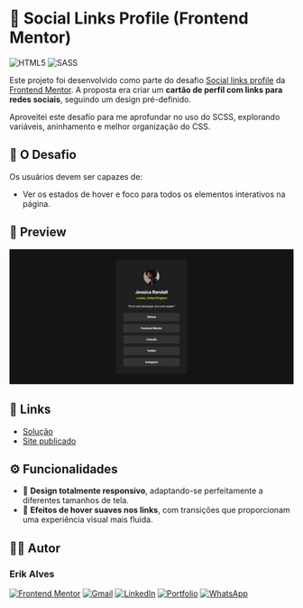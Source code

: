 # 👤 Social Links Profile (Frontend Mentor)

![HTML5](https://img.shields.io/badge/html5-%23E34F26.svg?style=for-the-badge&logo=html5&logoColor=white)
![SASS](https://img.shields.io/badge/SASS-hotpink.svg?style=for-the-badge&logo=SASS&logoColor=white)

Este projeto foi desenvolvido como parte do desafio [Social links profile](https://www.frontendmentor.io/challenges/social-links-profile-UG32l9m6dQ) da [Frontend Mentor](https://www.frontendmentor.io/home). A proposta era criar um **cartão de perfil com links para redes sociais**, seguindo um design pré-definido.

Aproveitei este desafio para me aprofundar no uso do SCSS, explorando variáveis, aninhamento e melhor organização do CSS.

## 🎯 O Desafio
Os usuários devem ser capazes de:

- Ver os estados de hover e foco para todos os elementos interativos na página.

## 👀 Preview

![Preview do projeto](./assets/images/preview.png)

## 🔗 Links

- [Solução](https://www.frontendmentor.io/solutions/social-links-profile-with-scss-SDZyNxTzkW)
- [Site publicado](https://social-links-profile-fem-zeta.vercel.app/)

## ⚙️ Funcionalidades

- 📱 **Design totalmente responsivo**, adaptando-se perfeitamente a diferentes tamanhos de tela.
- 🎨 **Efeitos de hover suaves nos links**, com transições que proporcionam uma experiência visual mais fluida.


## 👨‍💻 Autor

### **Erik Alves**

[![Frontend Mentor](https://img.shields.io/badge/Frontend_Mentor-%233F54A3.svg?style=for-the-badge&logo=frontendmentor&logoColor=white)](https://www.frontendmentor.io/profile/esa1715)
[![Gmail](https://img.shields.io/badge/Gmail-D14836?style=for-the-badge&logo=gmail&logoColor=white)](https://mail.google.com/mail/u/0/?fs=1&to=silvalveserik1@gmail.com&su=Portf%C3%B3lio+pessoal+&tf=cm)
[![LinkedIn](https://img.shields.io/badge/linkedin-%230077B5.svg?style=for-the-badge&logo=linkedin&logoColor=white)](https://www.linkedin.com/in/erikalves12)
[![Portfolio](https://img.shields.io/badge/Portfolio-%23000000.svg?style=for-the-badge&logo=firefox&logoColor=#FF7139)](https://portfolio-pessoal-alpha-nine.vercel.app/)
[![WhatsApp](https://img.shields.io/badge/WhatsApp-25D366?style=for-the-badge&logo=whatsapp&logoColor=white)](https://api.whatsapp.com/send/?phone=%2B5511933329021&text&type=phone_number&app_absent=0)
